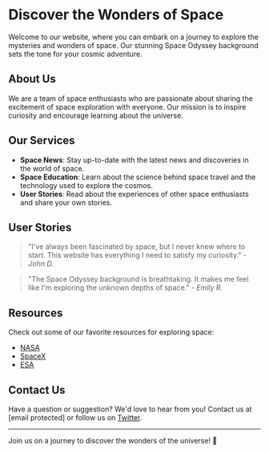 <!--font:Open Sans-->

# Discover the Wonders of Space

Welcome to our website, where you can embark on a journey to explore the mysteries and wonders of space. Our stunning Space Odyssey background sets the tone for your cosmic adventure.

## About Us

We are a team of space enthusiasts who are passionate about sharing the excitement of space exploration with everyone. Our mission is to inspire curiosity and encourage learning about the universe.

## Our Services

- **Space News**: Stay up-to-date with the latest news and discoveries in the world of space.
- **Space Education**: Learn about the science behind space travel and the technology used to explore the cosmos.
- **User Stories**: Read about the experiences of other space enthusiasts and share your own stories.

## User Stories

> "I've always been fascinated by space, but I never knew where to start. This website has everything I need to satisfy my curiosity." - *John D.*

> "The Space Odyssey background is breathtaking. It makes me feel like I'm exploring the unknown depths of space." - *Emily R.*

## Resources

Check out some of our favorite resources for exploring space:

- [NASA](#)
- [SpaceX](#)
- [ESA](#)

## Contact Us

Have a question or suggestion? We'd love to hear from you! Contact us at [email protected] or follow us on [Twitter](#). 

---

Join us on a journey to discover the wonders of the universe! 🚀

<!--

Write me content for website with wallpaper which alt text is:

"A stylized depiction of a spacecraft in orbit around a distant planet or moon, with dramatic lighting and shadows."

The name/title of the page should not be 1:1 copy of the alt text but rather a real content of the website which is using this wallpaper.

- Use markdown format 
- Start with heading
- Heading should be short and concise
- The content should look like a real website 
- The website should not be about the wallpaper, wallpaper is just a related background
- Heading should be contain work "wallpaper" or "background"
- Include real sections like references, contact, user stories, etc. use things relevant to the page purpose.
- Feel free to use structure like headings, bullets, numbering, blockquotes, paragraphs, horizontal lines, etc.
- You can use formatting like bold or _italic_
- You can include UTF-8 emojis
- Links should be only #hash anchors (and you can refer to the document itself)
- Do not include images


---


# Space Odyssey Wallpaper

Welcome to our website, where you can explore the wonders of space and discover new worlds. Our Space Odyssey Wallpaper sets the tone for your journey into the unknown.

## About Us

We are a team of space enthusiasts who believe that the universe is full of mysteries waiting to be uncovered. Our mission is to bring the excitement of space exploration to everyone.

## Our Services

- **Space News**: Stay up-to-date with the latest news and discoveries in the world of space.
- **Space Education**: Learn about the science behind space travel and the technology used to explore the cosmos.
- **User Stories**: Read about the experiences of other space enthusiasts and share your own stories.
- **Wallpaper Collection**: Browse our collection of stunning space-themed wallpapers to personalize your devices.

## User Stories

> "I've always been fascinated by space, but I never knew where to start. This website has everything I need to satisfy my curiosity." - *John D.*

> "The Space Odyssey Wallpaper is the perfect backdrop for my desktop. It inspires me to dream big and reach for the stars." - *Emily R.*

## References

Check out some of our favorite resources for exploring space:

- [NASA](#)
- [SpaceX](#)
- [ESA](#)

## Contact Us

Have a question or suggestion? We'd love to hear from you! Contact us at [email protected] or follow us on [Twitter](#). 

---

Stay curious and keep exploring! 🚀


---


Heading should not include word "wallpaper". The website should not be about the wallpaper itself, wallpaper is just a related background, rewrite whole content.


---


# Discover the Wonders of Space

Welcome to our website, where you can embark on a journey to explore the mysteries and wonders of space. Our stunning Space Odyssey background sets the tone for your cosmic adventure.

## About Us

We are a team of space enthusiasts who are passionate about sharing the excitement of space exploration with everyone. Our mission is to inspire curiosity and encourage learning about the universe.

## Our Services

- **Space News**: Stay up-to-date with the latest news and discoveries in the world of space.
- **Space Education**: Learn about the science behind space travel and the technology used to explore the cosmos.
- **User Stories**: Read about the experiences of other space enthusiasts and share your own stories.

## User Stories

> "I've always been fascinated by space, but I never knew where to start. This website has everything I need to satisfy my curiosity." - *John D.*

> "The Space Odyssey background is breathtaking. It makes me feel like I'm exploring the unknown depths of space." - *Emily R.*

## Resources

Check out some of our favorite resources for exploring space:

- [NASA](#)
- [SpaceX](#)
- [ESA](#)

## Contact Us

Have a question or suggestion? We'd love to hear from you! Contact us at [email protected] or follow us on [Twitter](#). 

---

Join us on a journey to discover the wonders of the universe! 🚀


---


Write me a Google font which is best fitting for the website.

Pick from the list:
- Alegreya
- Futura
- Barlow Condensed
- Roboto
- Open Sans
- Lobster
- Raleway
- Poppins
- Playfair Display
- Montserrat
- IBM Plex Sans
- Dancing Script
- Great Vibes
- Exo 2
- Lato
- Inter
- Orbitron


Write just the font name nothing else.


---


I recommend using the **Open Sans** font for your website.

-->
